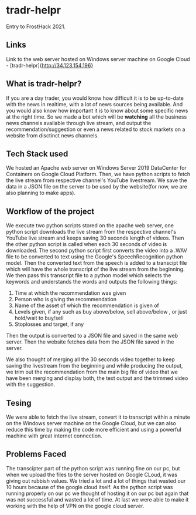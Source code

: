 # tradr-helpr
Entry to FrostHack 2021.

## Links
Link to the web server hosted on Windows server machine on Google Cloud - [tradr-helpr]{http://34.123.154.196}

## What is tradr-helpr?
If you are a day trader, you would know how difficult it is to be up-to-date with the news in realtime, with a lot of news sources being available. And you would also know how important it is to know about some specific news at the right time. So we made a bot which will be **watching** all the business news channels available through live stream, and output the recommendation/suggestion or even a news related to stock markets on a website from disctinct news channels.

## Tech Stack used
We hosted an Apache web server on Windows Server 2019 DataCenter for Containers on Google Cloud Platform. Then, we have python scripts to fetch the live stream from respective channel's YouTube livestream. We save the data in a JSON file on the server to be used by the website(for now, we are also planning to make apps).

## Workflow of the project
We execute two python scripts stored on the apache web server, one python script downloads the live stream from the respective channel's YouTube live stream and keeps saving 30 seconds length of videos. Then the other python script is called when each 30 seconds of video is downloaded. The second python script first converts the video into a .WAV file to be converted to text using the Google's SpeechRecognition python model. Then the converted text from the speech is added to a transcipt file which will have the whole transcript of the live stream from the beginning. We then pass this transcript file to a python model which selects the keywords and understands the words and outputs the following things: 
1. Time at which the recommendation was given
2. Person who is giving the recommendation
3. Name of the asset of which the recommendation is given of
4. Levels given, if any such as buy above/below, sell above/below , or just hold/wait to buy/sell
5. Stoplosses and target, if any

Then the output is converted to a JSON file and saved in the same web server. Then the website fetches data from the JSON file saved in the server.

We also thought of merging all the 30 seconds video together to keep saving the livestream from the beginning and while producing the output, we trim out the recommendation from the main big file of video that we have been merging and display both, the text output and the trimmed video with the suggestion.

## Tesing
We were able to fetch the live stream, convert it to transcript within a minute on the Windows server machine on the Google Cloud, but we can also reduce this time by making the code more efficient and using a powerful machine with great internet connection.

## Problems Faced
The transcipter part of the python script was running fine on our pc, but when we upload the files to the server hosted on Google CLoud, it was giving out rubbish values. We tried a lot and a lot of things that wasted our 10 hours because of the google cloud itself. As the python script was running properly on our pc we thought of hosting it on our pc but again that was not successful and wasted a lot of time. At last we were able to make it working with the help of VPN on the google cloud server.
